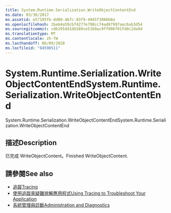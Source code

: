 ```yaml
---
title: System.Runtime.Serialization.WriteObjectContentEnd
ms.date: 03/30/2017
ms.assetid: e57195fb-dd09-467c-93f9-4945f3086b0a
ms.openlocfilehash: 1be64a59cb74277e798cc74ad87997aac6ab3d54
ms.sourcegitcommit: cdb295dd1db589ce5169ac9ff096f01fd0c2da9d
ms.translationtype: MT
ms.contentlocale: zh-TW
ms.lasthandoff: 06/09/2020
ms.locfileid: "84598511"
---
```

# <a name="systemruntimeserializationwriteobjectcontentend"></a><span data-ttu-id="ac60f-102">System.Runtime.Serialization.WriteObjectContentEnd</span><span class="sxs-lookup"><span data-stu-id="ac60f-102">System.Runtime.Serialization.WriteObjectContentEnd</span></span>
<span data-ttu-id="ac60f-103">System.Runtime.Serialization.WriteObjectContentEnd</span><span class="sxs-lookup"><span data-stu-id="ac60f-103">System.Runtime.Serialization.WriteObjectContentEnd</span></span>  
  
## <a name="description"></a><span data-ttu-id="ac60f-104">描述</span><span class="sxs-lookup"><span data-stu-id="ac60f-104">Description</span></span>  
 <span data-ttu-id="ac60f-105">已完成 WriteObjectContent。</span><span class="sxs-lookup"><span data-stu-id="ac60f-105">Finished WriteObjectContent.</span></span>  
  
## <a name="see-also"></a><span data-ttu-id="ac60f-106">請參閱</span><span class="sxs-lookup"><span data-stu-id="ac60f-106">See also</span></span>

- [<span data-ttu-id="ac60f-107">追蹤</span><span class="sxs-lookup"><span data-stu-id="ac60f-107">Tracing</span></span>](index.md)
- [<span data-ttu-id="ac60f-108">使用追蹤來疑難排解應用程式</span><span class="sxs-lookup"><span data-stu-id="ac60f-108">Using Tracing to Troubleshoot Your Application</span></span>](using-tracing-to-troubleshoot-your-application.md)
- [<span data-ttu-id="ac60f-109">系統管理與診斷</span><span class="sxs-lookup"><span data-stu-id="ac60f-109">Administration and Diagnostics</span></span>](../index.md)
